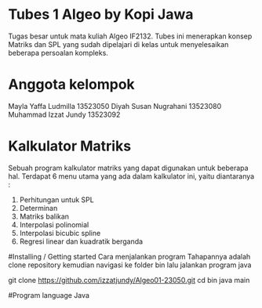 # Tubes 1 Algeo by Kopi Jawa
Tugas besar untuk mata kuliah Algeo IF2132. Tubes ini menerapkan konsep Matriks dan SPL yang sudah dipelajari di kelas untuk menyelesaikan beberapa persoalan kompleks. 

# Anggota kelompok
Mayla Yaffa Ludmilla 13523050
Diyah Susan Nugrahani 13523080
Muhammad Izzat Jundy 13523092

# Kalkulator Matriks
Sebuah program kalkulator matriks yang dapat digunakan untuk beberapa hal. Terdapat 6 menu utama yang ada dalam kalkulator ini, yaitu diantaranya :
1. Perhitungan untuk SPL
2. Determinan
3. Matriks balikan
4. Interpolasi polinomial
5. Interpolasi bicubic spline
6. Regresi linear dan kuadratik berganda

#Installing / Getting started
Cara menjalankan program
Tahapannya adalah clone repository kemudian navigasi ke folder bin lalu jalankan program java

git clone https://github.com/izzatjundy/Algeo01-23050.git
cd bin
java main

#Program language
Java
